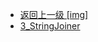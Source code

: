 - [返回上一级 [img]](page/后端/JavaNote/2_Java(书栈)/3_面对对象编程/2_Java核心类/img/)
- [3_StringJoiner](page/后端/JavaNote/2_Java(书栈)/3_面对对象编程/2_Java核心类/img/3_StringJoiner/)
